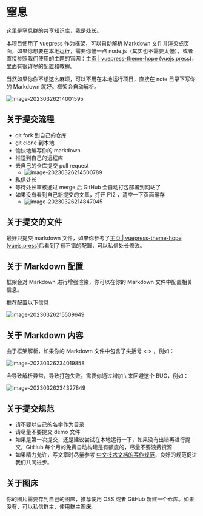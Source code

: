 # 窒息

这里是窒息群的共享知识库，我是处长。

本项目使用了 vuepress 作为框架，可以自动解析 Markdown 文件并渲染成页面，如果你想要在本地运行，需要你懂一点 node.js（其实也不需要太懂），或者直接参照我们使用的主题的官网：[主页 | vuepress-theme-hope (vuejs.press)](https://theme-hope.vuejs.press/zh/)，里面有很详尽的配置和教程。

当然如果你你不想这么麻烦，可以不用在本地运行项目，直接在 note 目录下写你的 Markdown 就好。框架会自动解析。

![image-20230326214001595](http://dean-imgsubmit.oss-cn-beijing.aliyuncs.com/note/image-20230326214001595.png)

## 关于提交流程

- git fork 到自己的仓库
- git clone 到本地
- 愉快地编写你的 markdown
- 推送到自己的远程库
- 去自己的仓库提交 pull request
  - ![image-20230326214500789](http://dean-imgsubmit.oss-cn-beijing.aliyuncs.com/note/image-20230326214500789.png)
- 私信处长
- 等待处长审核通过 merge 后 GitHub 会自动打包部署到网站了
- 如果没有看到自己新提交的文章，打开 F12 ，清空一下页面缓存
  - ![image-20230326214847045](http://dean-imgsubmit.oss-cn-beijing.aliyuncs.com/note/image-20230326214847045.png)

## 关于提交的文件

最好只提交 markdown 文件，如果你参考了[主页 | vuepress-theme-hope (vuejs.press)](https://theme-hope.vuejs.press/zh/)后看到了有不错的配置，可以私信处长修改。

## 关于 Markdown 配置

框架会对 Markdown 进行增强渲染，你可以在你的 Markdown 文件中配置相关信息。

推荐配置以下信息

![image-20230326215509649](http://dean-imgsubmit.oss-cn-beijing.aliyuncs.com/note/image-20230326215509649.png)

## 关于 Markdown 内容

由于框架解析，如果你的 Markdown 文件中包含了尖括号 < > ，例如：

![image-20230326234019858](http://dean-imgsubmit.oss-cn-beijing.aliyuncs.com/note/image-20230326234019858.png)

会导致解析异常，导致打包失败。需要你通过增加 \ 来回避这个 BUG，例如：

![image-20230326234327849](http://dean-imgsubmit.oss-cn-beijing.aliyuncs.com/note/image-20230326234327849.png)

## 关于提交规范

- 请不要以自己的名字作为目录
- 请尽量不要提交 demo 文件
- 如果是第一次提交，还是建议尝试在本地运行一下，如果没有出错再进行提交，GitHub 每个月的免费自动构建是有额度的，尽量不要浪费资源
- 如果精力允许，写文章时尽量参考 [中文技术文档的写作规范](https://github.com/ruanyf/document-style-guide)，良好的规范促进我们共同进步。

## 关于图床

你的图片需要存到自己的图床，推荐使用 OSS 或者 GitHub 新建一个仓库。如果没有，可以私信群主，使用群主图床。


